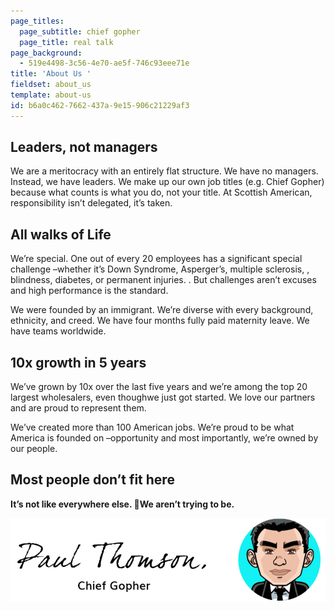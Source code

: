 ```yaml
---
page_titles:
  page_subtitle: chief gopher
  page_title: real talk
page_background:
  - 519e4498-3c56-4e70-ae5f-746c93eee71e
title: 'About Us '
fieldset: about_us
template: about-us
id: b6a0c462-7662-437a-9e15-906c21229af3
---
```

## Leaders, not managers
We are a meritocracy with an entirely flat structure. We have no managers. Instead, we have leaders. We make up our own job titles (e.g. Chief Gopher) because what counts is what you do, not your title. At Scottish American, responsibility isn’t delegated, it’s taken.

## All walks of Life
We’re special. One out of every 20 employees has a significant special challenge –whether it’s Down Syndrome, Asperger’s, multiple sclerosis, , blindness, diabetes, or permanent injuries. .  But challenges aren’t excuses and high performance is the standard.

We were founded by an immigrant. We’re diverse with every background, ethnicity, and creed. We have four months fully paid maternity leave. We have teams worldwide.

## 10x growth in 5 years
We’ve grown by 10x over the last five years and we’re among the top 20 largest wholesalers, even thoughwe just got started. We love our partners and are proud to represent them. 

We’ve created more than 100 American jobs. We’re proud to be what America is founded on –opportunity and most importantly, we’re owned by our people.

## Most people don’t fit here
**It’s not like everywhere else. We aren’t trying to be.**

![](/assets/pt-sig.jpg)